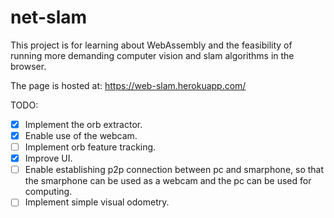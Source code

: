 # net-slam

This project is for learning about WebAssembly and the feasibility of running more demanding computer vision and slam algorithms in the browser.

The page is hosted at: https://web-slam.herokuapp.com/

TODO:
- [x] Implement the orb extractor.
- [x] Enable use of the webcam.
- [ ] Implement orb feature tracking.
- [x] Improve UI.
- [ ] Enable establishing p2p connection between pc and smarphone, so that the smarphone can be used as a webcam and the pc can be used for computing.
- [ ] Implement simple visual odometry.
